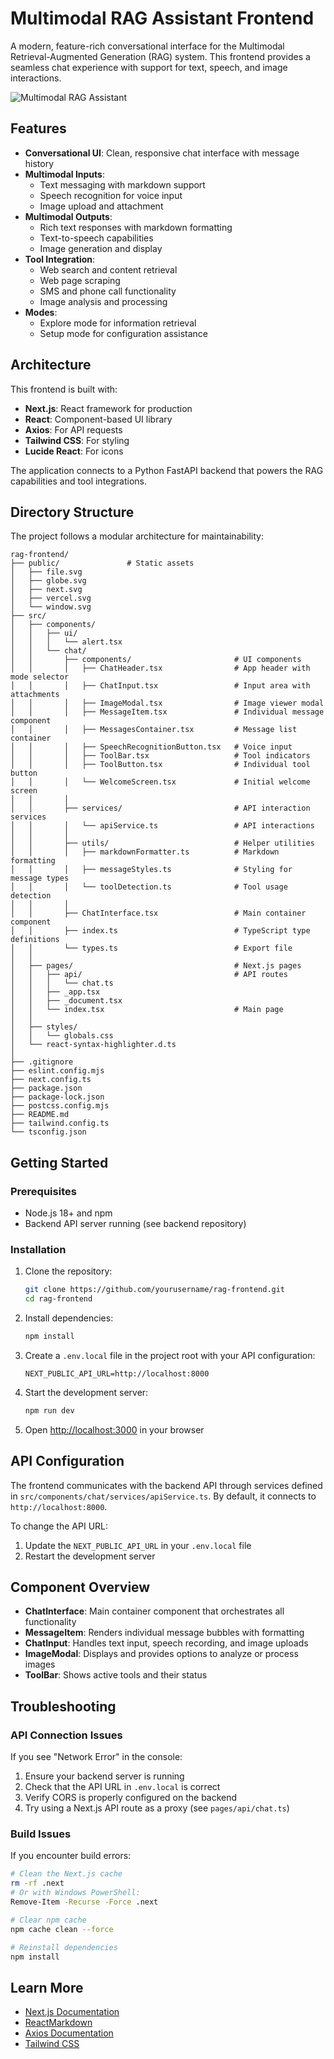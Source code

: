 # Multimodal RAG Assistant Frontend

A modern, feature-rich conversational interface for the Multimodal Retrieval-Augmented Generation (RAG) system. This frontend provides a seamless chat experience with support for text, speech, and image interactions.

![Multimodal RAG Assistant](https://placeholder-image.com/rag-assistant-preview.png)

## Features

- **Conversational UI**: Clean, responsive chat interface with message history
- **Multimodal Inputs**:
  - Text messaging with markdown support
  - Speech recognition for voice input
  - Image upload and attachment
- **Multimodal Outputs**:
  - Rich text responses with markdown formatting
  - Text-to-speech capabilities
  - Image generation and display
- **Tool Integration**:
  - Web search and content retrieval
  - Web page scraping
  - SMS and phone call functionality
  - Image analysis and processing
- **Modes**:
  - Explore mode for information retrieval
  - Setup mode for configuration assistance

## Architecture

This frontend is built with:
- **Next.js**: React framework for production
- **React**: Component-based UI library
- **Axios**: For API requests
- **Tailwind CSS**: For styling
- **Lucide React**: For icons

The application connects to a Python FastAPI backend that powers the RAG capabilities and tool integrations.

## Directory Structure

The project follows a modular architecture for maintainability:

```
rag-frontend/
├── public/               # Static assets
│   ├── file.svg
│   ├── globe.svg
│   ├── next.svg
│   ├── vercel.svg
│   └── window.svg
├── src/
│   ├── components/
│   │   ├── ui/
│   │   │   └── alert.tsx
│   │   └── chat/
│   │       ├── components/                       # UI components
│   │       │   ├── ChatHeader.tsx                # App header with mode selector
│   │       │   ├── ChatInput.tsx                 # Input area with attachments
│   │       │   ├── ImageModal.tsx                # Image viewer modal
│   │       │   ├── MessageItem.tsx               # Individual message component
│   │       │   ├── MessagesContainer.tsx         # Message list container
│   │       │   ├── SpeechRecognitionButton.tsx   # Voice input
│   │       │   ├── ToolBar.tsx                   # Tool indicators
│   │       │   ├── ToolButton.tsx                # Individual tool button
│   │       │   └── WelcomeScreen.tsx             # Initial welcome screen
│   │       │
│   │       ├── services/                         # API interaction services
│   │       │   └── apiService.ts                 # API interactions
│   │       │ 
│   │       ├── utils/                            # Helper utilities
│   │       │   ├── markdownFormatter.ts          # Markdown formatting
│   │       │   ├── messageStyles.ts              # Styling for message types
│   │       │   └── toolDetection.ts              # Tool usage detection
│   │       │ 
│   │       ├── ChatInterface.tsx                 # Main container component
│   │       ├── index.ts                          # TypeScript type definitions
│   │       └── types.ts                          # Export file
│   │       
│   ├── pages/                                    # Next.js pages
│   │   ├── api/                                  # API routes
│   │   │   └── chat.ts
│   │   ├── _app.tsx
│   │   ├── _document.tsx
│   │   └── index.tsx                             # Main page
│   │       
│   ├── styles/
│   │   └── globals.css
│   └── react-syntax-highlighter.d.ts
│ 
├── .gitignore
├── eslint.config.mjs
├── next.config.ts
├── package.json
├── package-lock.json
├── postcss.config.mjs
├── README.md
├── tailwind.config.ts
└── tsconfig.json

```

## Getting Started

### Prerequisites

- Node.js 18+ and npm
- Backend API server running (see backend repository)

### Installation

1. Clone the repository:
   ```bash
   git clone https://github.com/yourusername/rag-frontend.git
   cd rag-frontend
   ```

2. Install dependencies:
   ```bash
   npm install
   ```

3. Create a `.env.local` file in the project root with your API configuration:
   ```
   NEXT_PUBLIC_API_URL=http://localhost:8000
   ```

4. Start the development server:
   ```bash
   npm run dev
   ```

5. Open [http://localhost:3000](http://localhost:3000) in your browser

## API Configuration

The frontend communicates with the backend API through services defined in `src/components/chat/services/apiService.ts`. By default, it connects to `http://localhost:8000`.

To change the API URL:
1. Update the `NEXT_PUBLIC_API_URL` in your `.env.local` file
2. Restart the development server

## Component Overview

- **ChatInterface**: Main container component that orchestrates all functionality
- **MessageItem**: Renders individual message bubbles with formatting
- **ChatInput**: Handles text input, speech recording, and image uploads
- **ImageModal**: Displays and provides options to analyze or process images
- **ToolBar**: Shows active tools and their status

## Troubleshooting

### API Connection Issues

If you see "Network Error" in the console:
1. Ensure your backend server is running
2. Check that the API URL in `.env.local` is correct
3. Verify CORS is properly configured on the backend
4. Try using a Next.js API route as a proxy (see `pages/api/chat.ts`)

### Build Issues

If you encounter build errors:
```bash
# Clean the Next.js cache
rm -rf .next
# Or with Windows PowerShell:
Remove-Item -Recurse -Force .next

# Clear npm cache
npm cache clean --force

# Reinstall dependencies
npm install
```

## Learn More

- [Next.js Documentation](https://nextjs.org/docs)
- [ReactMarkdown](https://github.com/remarkjs/react-markdown)
- [Axios Documentation](https://axios-http.com/docs/intro)
- [Tailwind CSS](https://tailwindcss.com/docs)
